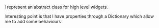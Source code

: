 I represent an abstract class for high level widgets.

Interesting point is that I have properties through a Dictionary which allow me to add some behaviours